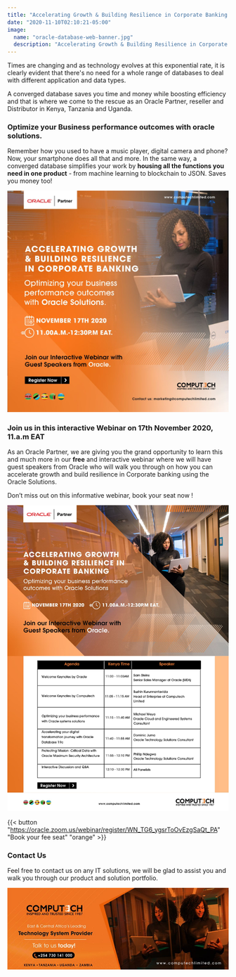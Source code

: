 ```yaml
---
title: "Accelerating Growth & Building Resilience in Corporate Banking with Oracle Solutions."
date: "2020-11-10T02:10:21-05:00"
image:
  name: "oracle-database-web-banner.jpg"
  description: "Accelerating Growth & Building Resilience in Corporate Banking with Oracle Solutions."
---
```


Times are changing and as technology evolves at this exponential rate, it is clearly evident that there's no need for a whole range of databases to deal with different application and data types.

A converged database saves you time and money while boosting efficiency and that is where we come to the rescue as an Oracle Partner, reseller and Distributor in Kenya, Tanzania and Uganda.

### Optimize your Business performance outcomes with oracle solutions.

Remember how you used to have a music player, digital camera and phone? Now, your smartphone does all that and more. In the same way, a converged database simplifies your work by __housing all the functions you need in one product__ - from machine learning to blockchain to JSON. Saves you money too!


[![Figure 1: Computech and Oracle Webinar on 17th November 2020](/images/oracle-database-social-media-1.jpg)](https://oracle.zoom.us/webinar/register/WN_TG6_ygsrToOvEzgSaQt_PA)

### Join us in this interactive Webinar on 17th November 2020, 11.a.m EAT

As an Oracle Partner, we are giving you the grand opportunity to learn this and much more in our __free__ and interactive webinar where we will have guest speakers from Oracle who will walk you through on how you can accelerate growth and build resilience in Corporate banking  using the Oracle Solutions.

Don’t miss out on this informative webinar, book your seat now !

[![Figure 2: Oracle Distributor, Partner & Reseller  in Kenya, Uganda and Tanzania](/images/oracle-database-mailer-banner.jpg)](https://oracle.zoom.us/webinar/register/WN_TG6_ygsrToOvEzgSaQt_PA)

{{< button "https://oracle.zoom.us/webinar/register/WN_TG6_ygsrToOvEzgSaQt_PA" "Book your fee seat" "orange" >}}

### Contact Us

Feel free to contact us on any IT solutions, we will be glad to assist you and walk you through our product and solution portfolio.

[![](/images/computech-main-mage.jpg)](tel:+254730141000)
